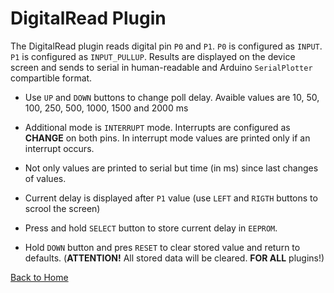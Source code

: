 # DigitalRead Plugin

The DigitalRead plugin reads digital pin `P0` and `P1`.
`P0` is configured as `INPUT`. `P1` is configured as `INPUT_PULLUP`.
Results are displayed on the device screen and sends to serial in human-readable and 
Arduino `SerialPlotter` compartible format.

* Use `UP` and `DOWN` buttons to change poll delay. 
  Avaible values are 10, 50, 100, 250, 500, 1000, 1500 and 2000 ms

* Additional mode is `INTERRUPT` mode. Interrupts are configured as **CHANGE** on both pins. 
  In interrupt mode values are printed only if an interrupt occurs.

* Not only values are printed to serial but time (in ms) since last changes of values.

* Current delay is displayed after `P1` value (use `LEFT` and `RIGTH` buttons to scrool the screen)

* Press and hold `SELECT` button to store current delay in `EEPROM`.

* Hold `DOWN` button and pres `RESET` to clear stored value and return to defaults. 
  (**ATTENTION!** All stored data will be cleared. **FOR ALL** plugins!)

[Back to Home](/#supported-devices)

